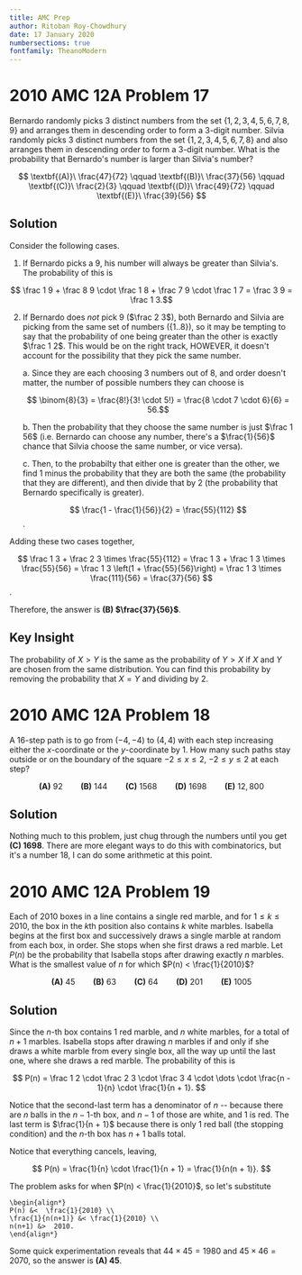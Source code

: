 ```yaml
---
title: AMC Prep
author: Ritoban Roy-Chowdhury
date: 17 January 2020
numbersections: true
fontfamily: TheanoModern
---
```


# 2010 AMC 12A Problem 17

Bernardo randomly picks 3 distinct numbers from the set $\{1,2,3,4,5,6,7,8,9\}$ and arranges them in descending order to form a 3-digit number. Silvia randomly picks 3 distinct numbers from the set $\{1,2,3,4,5,6,7,8\}$ and also arranges them in descending order to form a 3-digit number. What is the probability that Bernardo's number is larger than Silvia's number?

$$ \textbf{(A)}\ \frac{47}{72} \qquad \textbf{(B)}\ \frac{37}{56} \qquad \textbf{(C)}\ \frac{2}{3} \qquad \textbf{(D)}\ \frac{49}{72} \qquad \textbf{(E)}\ \frac{39}{56} $$

## Solution

Consider the following cases.

1. If Bernardo picks a 9, his number will always be greater than Silvia's. The probability of this is 

$$ \frac 1 9 + \frac 8 9 \cdot \frac 1 8 + \frac 7 9 \cdot \frac 1 7 = \frac 3 9 = \frac 1 3.$$

2. If Bernardo does _not_ pick 9 ($\frac 2 3$), both Bernardo and Silvia are picking from the same set of numbers ($\{1 ..8\}$), so it may be tempting to say that the probability of one being greater than the other is exactly $\frac 1 2$. This would be on the right track, HOWEVER, it doesn't account for the possibility that they pick the same number. 

    a. Since they are each choosing 3 numbers out of 8, and order doesn't matter, the number of possible numbers they can choose is 

    $$ \binom{8}{3} = \frac{8!}{3! \cdot 5!} = \frac{8 \cdot 7 \cdot 6}{6} = 56.$$

    b. Then the probability that they choose the same number is just $\frac 1 56$ (i.e. Bernardo can choose any number, there's a $\frac{1}{56}$ chance that Silvia choose the same number, or vice versa).

    c. Then, to the probabilty that either one is greater than the other, we find 1 minus the probability that they are both the same (the probability that they are different), and then divide that by 2 (the probability that Bernardo specifically is greater).

    $$ \frac{1 - \frac{1}{56}}{2} = \frac{55}{112} $$.

Adding these two cases together,

$$ \frac 1 3 + \frac 2 3 \times \frac{55}{112} = \frac 1 3 + \frac 1 3 \times \frac{55}{56} = \frac 1 3 \left(1 + \frac{55}{56}\right) = \frac 1 3 \times \frac{111}{56} = \frac{37}{56} $$.

Therefore, the answer is **(B) $\frac{37}{56}$**. 

## Key Insight

The probability of $X > Y$ is the same as the probability of $Y > X$ if $X$ and $Y$ are chosen from the same distribution. You can find this probability by removing the probability that $X = Y$ and dividing by 2.



# 2010 AMC 12A Problem 18

A 16-step path is to go from $(-4,-4)$ to $(4,4)$ with each step increasing either the $x$-coordinate or the $y$-coordinate by 1. How many such paths stay outside or on the boundary of the square $-2 \le x \le 2$, $-2 \le y \le 2$ at each step?

$$\textbf{(A)}\ 92 \qquad \textbf{(B)}\ 144 \qquad \textbf{(C)}\ 1568 \qquad \textbf{(D)}\ 1698 \qquad \textbf{(E)}\ 12,800$$

## Solution

Nothing much to this problem, just chug through the numbers until you get **(C) $1698$**. There are more elegant ways to do this with combinatorics, but it's a number 18, I can do some arithmetic at this point.

# 2010 AMC 12A Problem 19

Each of $2010$ boxes in a line contains a single red marble, and for $1 \le k \le 2010$, the box in the $k\text{th}$ position also contains $k$ white marbles. Isabella begins at the first box and successively draws a single marble at random from each box, in order. She stops when she first draws a red marble. Let $P(n)$ be the probability that Isabella stops after drawing exactly $n$ marbles. What is the smallest value of $n$ for which $P(n) < \frac{1}{2010}$?

$$\textbf{(A)}\ 45 \qquad \textbf{(B)}\ 63 \qquad \textbf{(C)}\ 64 \qquad \textbf{(D)}\ 201 \qquad \textbf{(E)}\ 1005$$

## Solution

Since the $n$-th box contains 1 red marble, and $n$ white marbles, for a total of $n + 1$ marbles. Isabella stops after drawing $n$ marbles if and only if she draws a white marble from every single box, all the way up until the last one, where she draws a red marble. The probability of this is

$$ P(n) = \frac 1 2 \cdot \frac 2 3 \cdot \frac 3 4 \cdot \dots \cdot \frac{n - 1}{n} \cdot \frac{1}{n + 1}. $$

Notice that the second-last term has a denominator of $n$ -- because there are $n$ balls in the $n-1$-th box, and $n-1$ of those are white, and $1$ is red. The last term is $\frac{1}{n + 1}$ because there is only 1 red ball (the stopping condition) and the $n$-th box has $n + 1$ balls total.

Notice that everything cancels, leaving, 

$$ P(n) = \frac{1}{n} \cdot \frac{1}{n + 1} = \frac{1}{n(n + 1)}. $$

The problem asks for when $P(n) < \frac{1}{2010}$, so let's substitute

```{=tex}
\begin{align*} 
P(n) &<  \frac{1}{2010} \\ 
\frac{1}{n(n+1)} &< \frac{1}{2010} \\ 
n(n+1) &>  2010.
\end{align*}
```

Some quick experimentation reveals that $44 \times 45 = 1980$ and $45 \times 46 = 2070$, so the answer is **(A) 45**.
